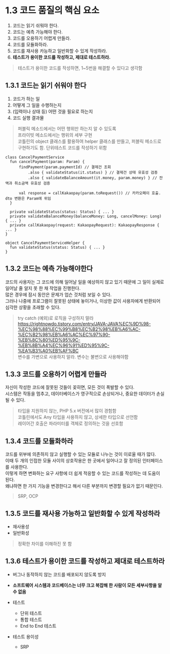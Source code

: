 # 1.3 코드 품질의 핵심 요소

1. 코드는 읽기 쉬워야 한다.
2. 코드는 예측 가능해야 한다.
3. 코드를 오용하기 어렵게 만들라.
4. 코드를 모듈화하라.
5. 코드를 재사용 카능하고 일반화할 수 있게 작성하라.
6. **테스트가 용이한 코드를 작성하고, 제대로 테스트하라.**

> 테스트가 용이한 코드를 작성하면, 1~5번을 해결할 수 있다고 생각함  

## 1.3.1 코드는 읽기 쉬워야 한다

1. 코드가 하는 일
2. 어떻게 그 일을 수행하는지
3. (입력이나 상태 등) 어떤 것을 필요로 하는지
4. 코드 실행 결과물

> 퍼블릭 메소드에서는 어떤 행위만 하는지 알 수 있도록  
> 프라이빗 메소드에서는 행위의 세부 구현  
> 코틀린의 object 클래스를 활용하여 helper 클래스를 만들고, 퍼블릭 메소드로 구현하기도 함. 단위테스트 코드를 작성하기 위함  
```
class CancelPaymentService
  fun cancelPayment(param: Param) {
      findPayment(param.paymentId) // 결제건 조회
          .also { validateStatus(it.status) } // 결제건 상태 유효성 검증
          .also { validateBalanceAmount(it.money, param.money) } // 잔액과 취소금액 유효성 검증
          
      val response = callKakaopay(param.toRequest()) // 카카오페이 호출. dto 변환은 Param에 위임
  }
  
  private validateStatus(status: Status) { ... }
  private validateBalanceMoney(balanceMoney: Long, cancelMoney: Long) { ... }
  private callKakaopay(request: KakaopayRequest): KakaopayResponse { ... }
}

object CancelPaymentServiceHelper {
  fun validateStatus(status: Status) { ... }
}
```

## 1.3.2 코드는 예측 가능해야한다

코드의 사용자는 그 코드에 의해 일어날 일을 예상하지 않고 있기 때문에 그 일이 실제로 일어날 줄 알지 못 한 채 작업을 진행한다.  
많은 경우에 잠시 동안은 문제가 업슨 것처럼 보일 수 있다.  
그러나 나중에 프로그램이 잘못된 상태에 놓이거나, 이상한 값이 사용자에게 반환되어 심각한 상황을 초래할 수 있다.

> try catch (예외)로 로직을 구성하지 말라  
> https://rightnowdo.tistory.com/entry/JAVA-JAVA%EC%9D%98-%EC%98%88%EC%99%B8%EC%B2%98%EB%A6%AC-%EC%B2%98%EB%A6%AC%EC%97%90-%EB%8C%80%ED%95%9C-%EB%8B%A4%EC%96%91%ED%95%9C-%EA%B3%A0%EB%AF%BC  
> 변수를 가변으로 사용하지 말라. 변수는 불변으로 사용해야함  

## 1.3.3 코드를 오용하기 어렵게 만들라

자신이 작성한 코드에 잘못된 것들이 꽂히면, 모든 것이 폭발할 수 있다.  
시스템은 작동을 멈추고, 데이터베이스가 영구적으로 손상되거나, 중요한 데이터가 손실될 수 있다.

> 타입을 지원하지 않는, PHP 5.x 버전에서 많이 경험함  
> 코틀린에서도 Any 타입을 사용하지 않고, 상세한 타입으로 선언함  
> 레이어간 호출은 파라미터를 객체로 정의하는 것을 선호함

## 1.3.4 코드를 모듈화하라

코드를 위부에 의존하지 않고 실행할 수 있는 모듈로 나누는 것이 이로울 때가 많다.  
이때 두 개의 인접한 모듈 사이의 상호작용은 한 곳에서 일어나고 잘 정의된 인터페이스를 사용한다.  
이렇게 하면 변화하는 요구 사항에 더 쉽게 적응할 수 있는 코드를 작성하는 데 도움이 된다.  
왜냐하면 한 가지 기능을 변경한다고 해서 다른 부분까지 변경할 필요가 없기 때문인다.  

> SRP, OCP

## 1.3.5 코드를 재사용 가능하고 일반화할 수 있게 작성하라

- 재사용성
- 일반화성

> 정확한 차이를 이해하진 못 함  

## 1.3.6 테스트가 용이한 코드를 작성하고 제대로 테스트하라

- 버그나 동작하지 않는 코드를 배포되지 않도록 방지
- **소프트웨어 시스템과 코드베이스는 너무 크고 복잡해 한 사람이 모든 세부사항을 알 수 없음**  

- 테스트
  - 단위 테스트
  - 통합 테스트
  - End to End 테스트
- 테스트 용이성
  - SRP
